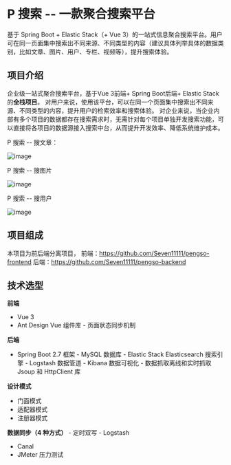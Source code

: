 # P 搜索 -- 一款聚合搜索平台
基于 Spring Boot + Elastic Stack（+ Vue 3）的一站式信息聚合搜索平台。用户可在同一页面集中搜索出不同来源、不同类型的内容（建议具体列举具体的数据类别，比如文章、图片、用户、专栏、视频等），提升搜索体验。

## 项目介绍
企业级一站式聚合搜索平台，基于Vue 3前端+ Spring Boot后端+ Elastic Stack的**全栈项目**。
对用户来说，使用该平台，可以在同一个页面集中搜索出不同来源、不同类型的内容，提升用户的检索效率和搜索体验。
对企业来说，当企业内部有多个项目的数据都存在搜索需求时，无需针对每个项目单独开发搜索功能，可以直接将各项目的数据源接入搜索中台，从而提升开发效率、降低系统维护成本。

P 搜索 -- 搜文章：

![image](https://github.com/Seven11111/pengso-backend/assets/101923429/64c459ea-df92-45c6-8a81-c0854388cfda)

P 搜索 -- 搜图片

![image](https://github.com/Seven11111/pengso-backend/assets/101923429/7f26feb1-35b5-4673-904f-5627f271ffaa)

P 搜索 -- 搜用户

![image](https://github.com/Seven11111/pengso-backend/assets/101923429/8f7f25ec-4a7f-401f-8bbf-e5e7f2d616d0)

## 项目组成
本项目为前后端分离项目，
前端：https://github.com/Seven11111/pengso-frontend
后端：https://github.com/Seven11111/pengso-backend

## 技术选型

**前端**
- ​Vue 3​
- Ant Design Vue 组件库
​- 页面状态同步机制​​

**后端**
- ​Spring Boot 2.7 框架
​- MySQL 数据库
​- Elastic Stack ​Elasticsearch 搜索引擎
​- Logstash 数据管道
​- Kibana 数据可视化
​- 数据抓取​离线和实时抓取​Jsoup 和 HttpClient 库​

**设计模式** ​
- 门面模式​
- 适配器模式​
- 注册器模式

​**数据同步（4 种方式）** 
​- 定时​双写
​- Logstash​
- Canal​
- JMeter 压力测试


